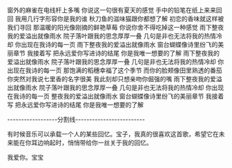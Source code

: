 窗外的麻雀在电线杆上多嘴
你说这一句很有夏天的感觉
手中的铅笔在纸上来来回回
我用几行字形容你是我的谁
秋刀鱼的滋味猫跟你都想了解
初恋的香味就这样被我们寻回
那温暖的阳光像刚摘的鲜艳草莓
你说你舍不得吃掉这一种感觉
雨下整夜我的爱溢出就像雨水
院子落叶跟我的思念厚厚一叠
几句是非也无法将我的热情冷却
你出现在我诗的每一页
雨下整夜我的爱溢出就像雨水
窗台蝴蝶像诗里纷飞的美丽章节
我接着写
把永远爱你写进诗的结尾
你是我唯一想要的了解
雨下整夜我的爱溢出就像雨水
院子落叶跟我的思念厚厚一叠
几句是非也无法将我的热情冷却
你出现在我诗的每一页
那饱满的稻穗幸福了这个季节
而你的脸颊像田里熟透的番茄
你突然对我说七里香的名字很美
我此刻却只想亲吻你倔强的嘴
雨下整夜我的爱溢出就像雨水
院子落叶跟我的思念厚厚一叠
几句是非也无法将我的热情冷却
你出现在我诗的每一页
整夜我的爱溢出就像雨水
窗台蝴蝶像诗里纷飞的美丽章节
我接着写
把永远爱你写进诗的结尾
你是我唯一想要的了解





------------------分割线-------------------------


有时候音乐可以承载一个人的某些回忆。宝子，我真的很喜欢这首歌，希望它在未来能在你耳边响起时，悄悄带给你一丝关于我的回忆。

我爱你。宝宝